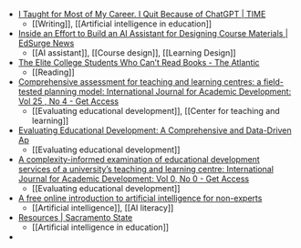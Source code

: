 - [I Taught for Most of My Career. I Quit Because of ChatGPT | TIME](https://time.com/7026050/chatgpt-quit-teaching-ai-essay/)
	- [[Writing]], [[Artificial intelligence in education]]
- [Inside an Effort to Build an AI Assistant for Designing Course Materials | EdSurge News](https://www.edsurge.com/news/2024-10-01-inside-an-effort-to-build-an-ai-assistant-for-designing-course-materials)
	- [[AI assistant]], [[Course design]], [[Learning Design]]
- [The Elite College Students Who Can’t Read Books - The Atlantic](https://www.theatlantic.com/magazine/archive/2024/11/the-elite-college-students-who-cant-read-books/679945/)
	- [[Reading]]
- [Comprehensive assessment for teaching and learning centres: a field-tested planning model: International Journal for Academic Development: Vol 25 , No 4 - Get Access](https://www.tandfonline.com/doi/full/10.1080/1360144X.2020.1786694)
	- [[Evaluating educational development]], [[Center for teaching and learning]]
- [Evaluating Educational Development: A Comprehensive and Data-Driven Ap](https://www.routledge.com/Evaluating-Educational-Development-A-Comprehensive-and-Data-Driven-Approach-for-Colleges-and-Universities/Hurney-Mullinix-Benson/p/book/9781032581712)
	- [[Evaluating educational development]]
- [A complexity-informed examination of educational development services of a university’s teaching and learning centre: International Journal for Academic Development: Vol 0, No 0 - Get Access](https://www.tandfonline.com/doi/full/10.1080/1360144X.2023.2286983)
	- [[Evaluating educational development]]
- [A free online introduction to artificial intelligence for non-experts](https://www.elementsofai.com/)
	- [[Artificial intelligence]], [[AI literacy]]
- [Resources | Sacramento State](https://www.csus.edu/center/ai-in-society/resources.html#pilot-custom-bots)
	- [[Artificial intelligence in education]]
-